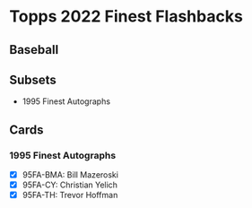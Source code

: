 # Topps 2022 Finest Flashbacks
## Baseball

## Subsets

- 1995 Finest Autographs

## Cards

### 1995 Finest Autographs
- [x] 95FA-BMA: Bill Mazeroski<br>
- [x] 95FA-CY: Christian Yelich<br>
- [x] 95FA-TH: Trevor Hoffman<br>
